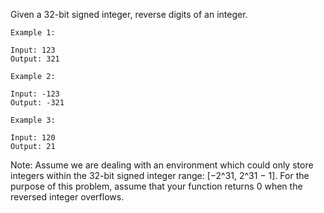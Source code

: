 Given a 32-bit signed integer, reverse digits of an integer.

```
Example 1:

Input: 123
Output: 321
```

```
Example 2:

Input: -123
Output: -321
```

```
Example 3:

Input: 120
Output: 21
```

Note:
Assume we are dealing with an environment which could only store integers within the 32-bit signed integer range: [−2^31,  2^31 − 1]. For the purpose of this problem, assume that your function returns 0 when the reversed integer overflows.